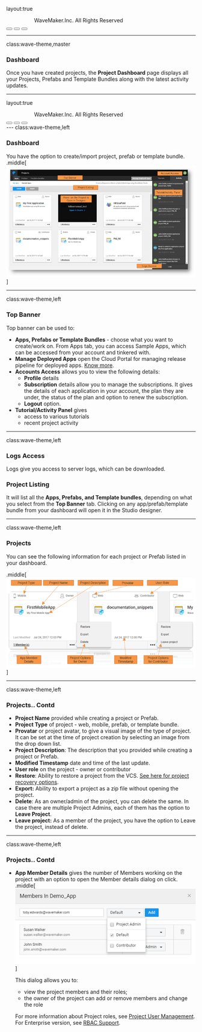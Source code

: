layout:true
<div class="slide-footer">
    <div class="slide-copright col">
        <img class="image logo" width="70"/>
        <span>WaveMaker.Inc. All Rights Reserved</span>
    </div>
    <div class="action-btns col">
        <button title="Previous (←)" class="previousSlide"><div class="arrow-left"></div></button>
        <button title="Next (→)" class="nextSlide"><div class="arrow-right"></div></button>
        <button title="Full screen (F)" class="fullScreen"><i class="wms wms-fullscreen"></i></button>
    </div>
</div>

---
class:wave-theme,master

### Dashboard
Once you have created projects, the **Project Dashboard** page displays all your Projects, Prefabs and Template Bundles along with the latest activity updates.

---

layout:true
<div class="slide-header"></div>
<div class="slide-footer">
    <div class="slide-copright col">
        <img class="image logo" width="70"/>
        <span>WaveMaker.Inc. All Rights Reserved</span>
    </div>
    <div class="action-btns col">
        <button title="Previous (←)" class="previousSlide"><div class="arrow-left"></div></button>
        <button title="Next (→)" class="nextSlide"><div class="arrow-right"></div></button>
        <button title="Full screen (F)" class="fullScreen"><i class="wms wms-fullscreen"></i></button>
    </div>
</div>
---
class:wave-theme,left

### Dashboard
You have the option to create/import project, prefab or template bundle. .middle[![](/learn/assets/project-listing.png)]

---
class:wave-theme,left
### Top Banner
Top banner can be used to:
- **Apps, Prefabs or Template Bundles** - choose what you want to create/work on.
From Apps tab, you can access Sample Apps, which can be accessed from your account and tinkered with.
- **Manage Deployed Apps** open the Cloud Portal for managing release pipeline for deployed apps. <a href="/learn/app-development/deployment/release-management/" target="_parent">Know more</a>.
- **Accounts Access** allows you to view the following details:
    - **Profile** details
    - **Subscription** details allow you to manage the subscriptions. It gives the details of each application in your account, the plan they are under, the status of the plan and option to renew the subscription.
    - **Logout** option.
- **Tutorial/Activity Panel** gives
    - access to various tutorials
    - recent project activity

---
class:wave-theme,left
### Logs Access
Logs give you access to server logs, which can be downloaded.

### Project Listing
It will list all the **Apps, Prefabs, and Template bundles**, depending on what you select from the **Top Banner** tab. Clicking on any app/prefab/template bundle from your dashboard will open it in the Studio designer.

---
class:wave-theme,left
### Projects
You can see the following information for each project or Prefab listed in your dashboard.

.middle[![](/learn/assets/Project-Details.png)]

---
class:wave-theme,left
### Projects.. Contd
- **Project Name** provided while creating a project or Prefab.
- **Project Type** of project - web, mobile, prefab, or template bundle.
- **Provatar** or project avatar, to give a visual image of the type of project. It can be set at the time of project creation by selecting an image from the drop down list.
- **Project Description**: The description that you provided while creating a project or Prefab.
- **Modified Timestamp** date and time of the last update.
- **User role** on the project - owner or contributor
- **Restore**: Ability to restore a project from the VCS. <a href="/learn/app-development/dev-integration/import-export-update-apps/#project-recovery" target="_parent">See here for project recovery options</a>.
- **Export:** Ability to export a project as a zip file without opening the project.
- **Delete**: As an owner/admin of the project, you can delete the same. In case there are multiple Project Admins, each of them has the option to **Leave Project**.
- **Leave project:** As a member of the project, you have the option to Leave the project, instead of delete.

---
class:wave-theme,left
### Projects.. Contd
- **App Member Details** gives the number of Members working on the project with an option to open the Member details dialog on click.
.middle[![](/learn/assets/user_management_add.png)]

    This dialog allows you to:

    - view the project members and their roles;
    - the owner of the project can add or remove members and change the role

    For more information about Project roles, see <a href="/learn/app-development/wavemaker-overview/project-user-management/" target="_parent">Project User Management</a>.
    For Enterprise version, see <a href="/learn/app-development/wavemaker-overview/rapid-rbac-support/#project_roles" target="_parent">RBAC Support</a>.
